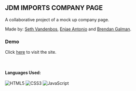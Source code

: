 ## JDM IMPORTS COMPANY PAGE

A collaborative project of a mock up company page.

Made by: [Seth Vandenbos](https://github.com/daBoss02), [Enjae Antonio](https://github.com/EnjaeAntonio) and [Brendan Galman](https://github.com/brendantyler).
### Demo

Click [here](https://brendantyler.github.io/JDM-Imports-Company-Page/) to visit the site.

<br>

<h4>Languages Used:</h4>

![HTML5](https://img.shields.io/badge/html5-%23E34F26.svg?style=for-the-badge&logo=html5&logoColor=white)
![CSS3](https://img.shields.io/badge/css3-%231572B6.svg?style=for-the-badge&logo=css3&logoColor=white)
![JavaScript](https://img.shields.io/badge/javascript-%23323330.svg?style=for-the-badge&logo=javascript&logoColor=%23F7DF1E)

